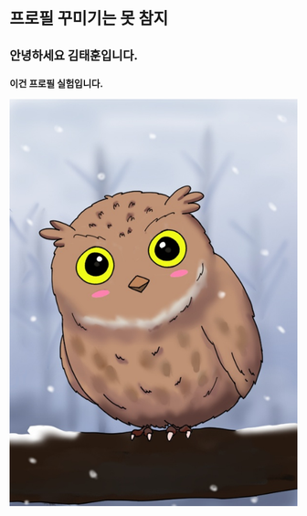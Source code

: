 # 프로필 꾸미기는 못 참지
## 안녕하세요 김태훈입니다.
### 이건 프로필 실험입니다.
<p align="center">
  <img src="asset/proimg.jpeg" alt="Welcome Banner" />
</p>

<!--
**flyingeastbird/flyingeastbird** is a ✨ _special_ ✨ repository because its `README.md` (this file) appears on your GitHub profile.

Here are some ideas to get you started:

- 🔭 I’m currently working on ...
- 🌱 I’m currently learning ...
- 👯 I’m looking to collaborate on ...
- 🤔 I’m looking for help with ...
- 💬 Ask me about ...
- 📫 How to reach me: ...
- 😄 Pronouns: ...
- ⚡ Fun fact: ...
-->
